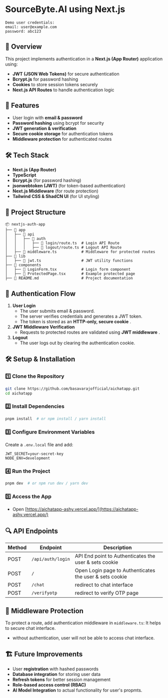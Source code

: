 
# SourceByte.AI using Next.js

```
Demo user credentials:
email: user@example.com
password: abc123
```

## 📌 Overview

This project implements authentication in a **Next.js (App Router)** application using:

* **JWT (JSON Web Tokens)** for secure authentication
* **Bcrypt.js** for password hashing
* **Cookies** to store session tokens securely
* **Next.js API Routes** to handle authentication logic

## 🚀 Features

* User login with **email & password**
* **Password hashing** using bcrypt for security
* **JWT generation & verification**
* **Secure cookie storage** for authentication tokens
* **Middleware protection** for authenticated routes

## 🛠 Tech Stack

* **Next.js (App Router)**
* **TypeScript**
* **Bcrypt.js** (for password hashing)
* **jsonwebtoken (JWT)** (for token-based authentication)
* **Next.js Middleware** (for route protection)
* **Tailwind CSS & ShadCN UI** (for UI styling)

## 📂 Project Structure

```
📦 nextjs-auth-app
├── 📂 app
│   ├── 📂 api
│   │   ├── 📂 auth
│   │   │   ├── 📄 login/route.ts  # Login API Route
│   │   │   ├── 📄 logout/route.ts # Logout API Route
│   ├── 📂 middleware.ts           # Middleware for protected routes
├── 📂 lib
│   ├── 📄 jwt.ts                  # JWT utility functions
├── 📂 components
│   ├── 📄 LoginForm.tsx           # Login form component
│   ├── 📄 ProtectedPage.tsx       # Example protected page
├── 📄 README.md                   # Project documentation
```

## 🔑 Authentication Flow

1. **User Login**
   * The user submits email & password.
   * The server verifies credentials and generates a JWT token.
   * The token is stored as an  **HTTP-only, secure cookie** .
2. **JWT Middleware Verification**
   * Requests to protected routes are validated using  **JWT middleware** .
3. **Logout**
   * The user logs out by clearing the authentication cookie.

## 🛠 Setup & Installation

### 1️⃣ Clone the Repository

```bash
git clone https://github.com/basavarajofficial/aichatapp.git
cd aichatapp
```

### 2️⃣ Install Dependencies

```bash
pnpm install  # or npm install / yarn install
```

### 3️⃣ Configure Environment Variables

Create a `.env.local` file and add:

```env
JWT_SECRET=your-secret-key
NODE_ENV=development
```

### 4️⃣ Run the Project

```bash
pnpm dev  # or npm run dev / yarn dev
```

### 5️⃣ Access the App

* Open [https://aichatapp-ashy.vercel.app/](https://aichatapp-ashy.vercel.app/)

## 🔍 API Endpoints

| Method | Endpoint             | Description                          |
| ------ | -------------------- | ------------------------------------ |
| POST   | `/api/auth/login`  | API End point to Authenticates the user & sets cookie |
| POST   | `/`  | Open Login page to Authenticates the user & sets cookie |
| POST   | `/chat` | redirect to chat interface     |
| POST   | `/verifyotp` | redirect to verify OTP page     |

## 🔐 Middleware Protection

To protect a route, add authentication middleware in `middleware.ts`:
It helps to secure chat interface.
 - without authentication, user will not be able to access chat interface.

## 🏗️ Future Improvements

* User **registration** with hashed passwords
* **Database integration** for storing user data
* **Refresh tokens** for better session management
* **Role-based access control (RBAC)**
* **AI Model Integration** to actual functionality for user's propmts.
